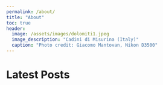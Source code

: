 ```yaml
---
permalink: /about/
title: "About"
toc: true
header:
  image: /assets/images/dolomiti1.jpeg
  image_description: "Cadini di Misurina (Italy)"
  caption: "Photo credit: Giacomo Mantovan, Nikon D3500"
---
```


<h1>Latest Posts</h1>